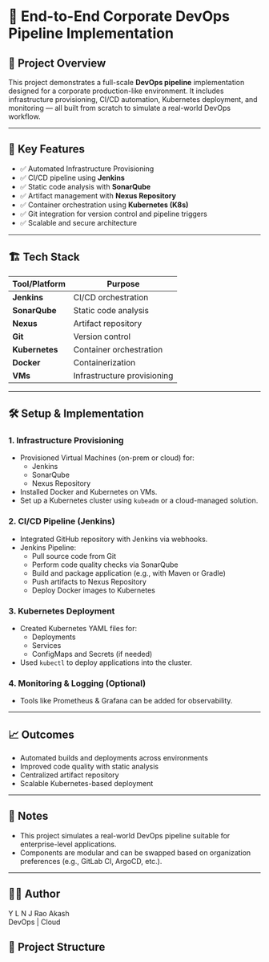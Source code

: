 # 📁 End-to-End Corporate DevOps Pipeline Implementation

## 🔧 Project Overview

This project demonstrates a full-scale **DevOps pipeline** implementation designed for a corporate production-like environment. It includes infrastructure provisioning, CI/CD automation, Kubernetes deployment, and monitoring — all built from scratch to simulate a real-world DevOps workflow.

---

## 🚀 Key Features

- ✅ Automated Infrastructure Provisioning
- ✅ CI/CD pipeline using **Jenkins**
- ✅ Static code analysis with **SonarQube**
- ✅ Artifact management with **Nexus Repository**
- ✅ Container orchestration using **Kubernetes (K8s)**
- ✅ Git integration for version control and pipeline triggers
- ✅ Scalable and secure architecture

---

## 🏗️ Tech Stack

| Tool/Platform     | Purpose                          |
|-------------------|----------------------------------|
| **Jenkins**       | CI/CD orchestration              |
| **SonarQube**     | Static code analysis             |
| **Nexus**         | Artifact repository              |
| **Git**           | Version control                  |
| **Kubernetes**    | Container orchestration          |
| **Docker**        | Containerization                 |
| **VMs**           | Infrastructure provisioning      |

---

## 🛠️ Setup & Implementation

### 1. Infrastructure Provisioning

- Provisioned Virtual Machines (on-prem or cloud) for:
  - Jenkins
  - SonarQube
  - Nexus Repository
- Installed Docker and Kubernetes on VMs.
- Set up a Kubernetes cluster using `kubeadm` or a cloud-managed solution.

### 2. CI/CD Pipeline (Jenkins)

- Integrated GitHub repository with Jenkins via webhooks.
- Jenkins Pipeline:
  - Pull source code from Git
  - Perform code quality checks via SonarQube
  - Build and package application (e.g., with Maven or Gradle)
  - Push artifacts to Nexus Repository
  - Deploy Docker images to Kubernetes

### 3. Kubernetes Deployment

- Created Kubernetes YAML files for:
  - Deployments
  - Services
  - ConfigMaps and Secrets (if needed)
- Used `kubectl` to deploy applications into the cluster.

### 4. Monitoring & Logging (Optional)

- Tools like Prometheus & Grafana can be added for observability.

---


## 📈 Outcomes

- Automated builds and deployments across environments
- Improved code quality with static analysis
- Centralized artifact repository
- Scalable Kubernetes-based deployment

---

## 📎 Notes

- This project simulates a real-world DevOps pipeline suitable for enterprise-level applications.
- Components are modular and can be swapped based on organization preferences (e.g., GitLab CI, ArgoCD, etc.).

---

## 👨‍💻 Author

Y L N J Rao Akash  
DevOps | Cloud  


## 📂 Project Structure

